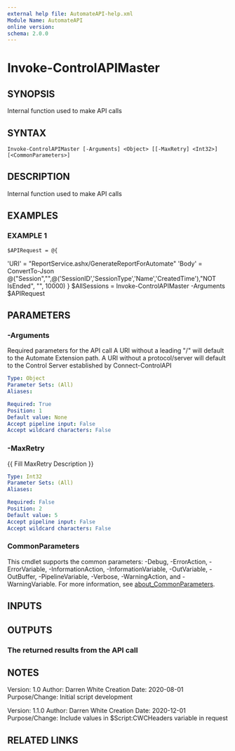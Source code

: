 ```yaml
---
external help file: AutomateAPI-help.xml
Module Name: AutomateAPI
online version:
schema: 2.0.0
---
```


# Invoke-ControlAPIMaster

## SYNOPSIS
Internal function used to make API calls

## SYNTAX

```
Invoke-ControlAPIMaster [-Arguments] <Object> [[-MaxRetry] <Int32>] [<CommonParameters>]
```

## DESCRIPTION
Internal function used to make API calls

## EXAMPLES

### EXAMPLE 1
```
$APIRequest = @{
```

'URI' = "ReportService.ashx/GenerateReportForAutomate"
    'Body' = ConvertTo-Json @("Session","",@('SessionID','SessionType','Name','CreatedTime'),"NOT IsEnded", "", 10000)
}
$AllSessions = Invoke-ControlAPIMaster -Arguments $APIRequest

## PARAMETERS

### -Arguments
Required parameters for the API call
A URI without a leading "/" will default to the Automate Extension path.
A URI without a protocol/server will default to the Control Server established by Connect-ControlAPI

```yaml
Type: Object
Parameter Sets: (All)
Aliases:

Required: True
Position: 1
Default value: None
Accept pipeline input: False
Accept wildcard characters: False
```

### -MaxRetry
{{ Fill MaxRetry Description }}

```yaml
Type: Int32
Parameter Sets: (All)
Aliases:

Required: False
Position: 2
Default value: 5
Accept pipeline input: False
Accept wildcard characters: False
```

### CommonParameters
This cmdlet supports the common parameters: -Debug, -ErrorAction, -ErrorVariable, -InformationAction, -InformationVariable, -OutVariable, -OutBuffer, -PipelineVariable, -Verbose, -WarningAction, and -WarningVariable. For more information, see [about_CommonParameters](http://go.microsoft.com/fwlink/?LinkID=113216).

## INPUTS

## OUTPUTS

### The returned results from the API call
## NOTES
Version:        1.0
Author:         Darren White
Creation Date:  2020-08-01
Purpose/Change: Initial script development

Version:        1.1.0
Author:         Darren White
Creation Date:  2020-12-01
Purpose/Change: Include values in $Script:CWCHeaders variable in request

## RELATED LINKS
